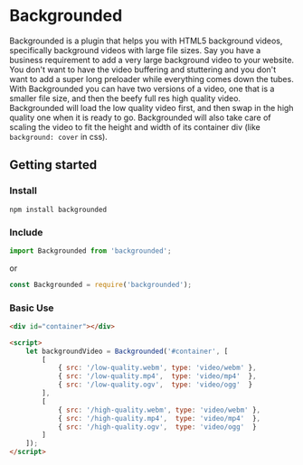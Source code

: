 # Backgrounded

Backgrounded is a plugin that helps you with HTML5 background videos, specifically background videos with large file sizes. Say you have a business requirement to add a very large background video to your website. You don't want to have the video buffering and stuttering and you don't want to add a super long preloader while everything comes down the tubes. With Backgrounded you can have two versions of a video, one that is a smaller file size, and then the beefy full res high quality video. Backgrounded will load the low quality video first, and then swap in the high quality one when it is ready to go. Backgrounded will also take care of scaling the video to fit the height and width of its container div (like `background: cover` in css).

## Getting started

### Install
`npm install backgrounded`

### Include

```JavaScript
import Backgrounded from 'backgrounded';
```
or
```JavaScript
const Backgrounded = require('backgrounded');
```

### Basic Use

```HTML
<div id="container"></div>

<script>
    let backgroundVideo = Backgrounded('#container', [
        [
            { src: '/low-quality.webm', type: 'video/webm' },
            { src: '/low-quality.mp4',  type: 'video/mp4'  },
            { src: '/low-quality.ogv',  type: 'video/ogg'  }
        ],
        [
            { src: '/high-quality.webm', type: 'video/webm' },
            { src: '/high-quality.mp4',  type: 'video/mp4'  },
            { src: '/high-quality.ogv',  type: 'video/ogg'  }
        ]
    ]);
</script>
```
